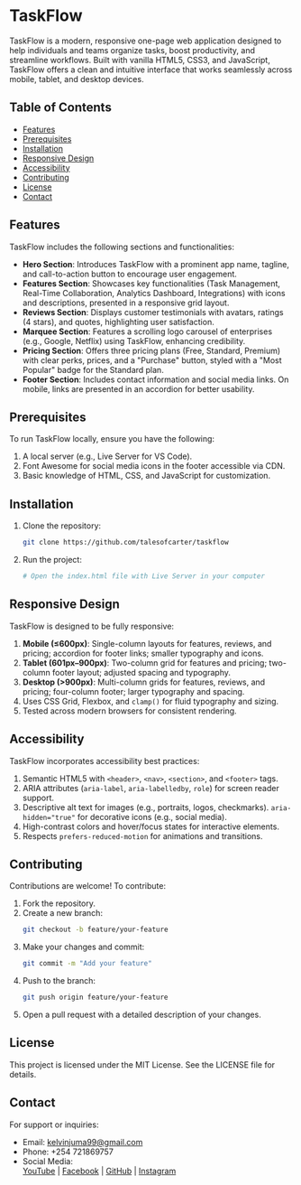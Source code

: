 # TaskFlow

TaskFlow is a modern, responsive one-page web application designed to help individuals and teams organize tasks, boost productivity, and streamline workflows. Built with vanilla HTML5, CSS3, and JavaScript, TaskFlow offers a clean and intuitive interface that works seamlessly across mobile, tablet, and desktop devices.

## Table of Contents

- [Features](#features)
- [Prerequisites](#prerequisites)
- [Installation](#installation)
- [Responsive Design](#responsive-design)
- [Accessibility](#accessibility)
- [Contributing](#contributing)
- [License](#license)
- [Contact](#contact)

## Features

TaskFlow includes the following sections and functionalities:

- **Hero Section**: Introduces TaskFlow with a prominent app name, tagline, and call-to-action button to encourage user engagement.
- **Features Section**: Showcases key functionalities (Task Management, Real-Time Collaboration, Analytics Dashboard, Integrations) with icons and descriptions, presented in a responsive grid layout.
- **Reviews Section**: Displays customer testimonials with avatars, ratings (4 stars), and quotes, highlighting user satisfaction.
- **Marquee Section**: Features a scrolling logo carousel of enterprises (e.g., Google, Netflix) using TaskFlow, enhancing credibility.
- **Pricing Section**: Offers three pricing plans (Free, Standard, Premium) with clear perks, prices, and a "Purchase" button, styled with a "Most Popular" badge for the Standard plan.
- **Footer Section**: Includes contact information and social media links. On mobile, links are presented in an accordion for better usability.

## Prerequisites

To run TaskFlow locally, ensure you have the following:

1. A local server (e.g., Live Server for VS Code).
2. Font Awesome for social media icons in the footer accessible via CDN.
3. Basic knowledge of HTML, CSS, and JavaScript for customization.

## Installation

1. Clone the repository:

   ```bash
   git clone https://github.com/talesofcarter/taskflow
   ```

2. Run the project:

   ```bash
   # Open the index.html file with Live Server in your computer
   ```

## Responsive Design

TaskFlow is designed to be fully responsive:

1. **Mobile (≤600px)**: Single-column layouts for features, reviews, and pricing; accordion for footer links; smaller typography and icons.
2. **Tablet (601px–900px)**: Two-column grid for features and pricing; two-column footer layout; adjusted spacing and typography.
3. **Desktop (>900px)**: Multi-column grids for features, reviews, and pricing; four-column footer; larger typography and spacing.
4. Uses CSS Grid, Flexbox, and `clamp()` for fluid typography and sizing.
5. Tested across modern browsers for consistent rendering.

## Accessibility

TaskFlow incorporates accessibility best practices:

1. Semantic HTML5 with `<header>`, `<nav>`, `<section>`, and `<footer>` tags.
2. ARIA attributes (`aria-label`, `aria-labelledby`, `role`) for screen reader support.
3. Descriptive alt text for images (e.g., portraits, logos, checkmarks). `aria-hidden="true"` for decorative icons (e.g., social media).
4. High-contrast colors and hover/focus states for interactive elements.
5. Respects `prefers-reduced-motion` for animations and transitions.

## Contributing

Contributions are welcome! To contribute:

1. Fork the repository.
2. Create a new branch:
   ```bash
   git checkout -b feature/your-feature
   ```
3. Make your changes and commit:
   ```bash
   git commit -m "Add your feature"
   ```
4. Push to the branch:
   ```bash
   git push origin feature/your-feature
   ```
5. Open a pull request with a detailed description of your changes.

## License

This project is licensed under the MIT License. See the LICENSE file for details.

## Contact

For support or inquiries:

- Email: [kelvinjuma99@gmail.com](mailto:kelvinjuma99@gmail.com)
- Phone: +254 721869757
- Social Media:  
  [YouTube](https://youtube.com/) | [Facebook](https://facebook.com/) | [GitHub](https://github.com/talesofcarter) | [Instagram](https://instagram.com/talesofcarter)
